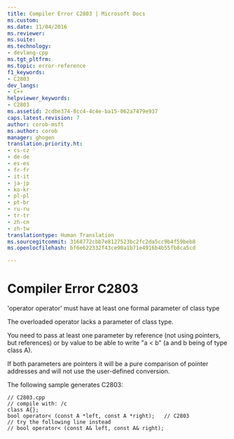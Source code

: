```yaml
---
title: Compiler Error C2803 | Microsoft Docs
ms.custom: 
ms.date: 11/04/2016
ms.reviewer: 
ms.suite: 
ms.technology:
- devlang-cpp
ms.tgt_pltfrm: 
ms.topic: error-reference
f1_keywords:
- C2803
dev_langs:
- C++
helpviewer_keywords:
- C2803
ms.assetid: 2cdbe374-8cc4-4c4e-ba15-062a7479e937
caps.latest.revision: 7
author: corob-msft
ms.author: corob
manager: ghogen
translation.priority.ht:
- cs-cz
- de-de
- es-es
- fr-fr
- it-it
- ja-jp
- ko-kr
- pl-pl
- pt-br
- ru-ru
- tr-tr
- zh-cn
- zh-tw
translationtype: Human Translation
ms.sourcegitcommit: 3168772cbb7e8127523bc2fc2da5cc9b4f59beb8
ms.openlocfilehash: bf6e622332f43ce90a1b71e4916b4b55fb8ca5cd

---
```

# Compiler Error C2803
'operator operator' must have at least one formal parameter of class type  
  
 The overloaded operator lacks a parameter of class type.  
  
 You need to pass at least one parameter by reference (not using pointers, but references) or by value to be able to write "a < b" (a and b being of type class A).  
  
 If both parameters are pointers it will be a pure comparison of pointer addresses and will not use the user-defined conversion.  
  
 The following sample generates C2803:  
  
```  
// C2803.cpp  
// compile with: /c  
class A{};  
bool operator< (const A *left, const A *right);   // C2803  
// try the following line instead  
// bool operator< (const A& left, const A& right);  
```


<!--HONumber=Jan17_HO1-->


